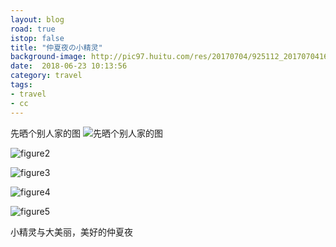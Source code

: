 ```yaml
---
layout: blog
road: true
istop: false
title: "仲夏夜の小精灵"
background-image: http://pic97.huitu.com/res/20170704/925112_20170704165251240060_1.jpg 
date:  2018-06-23 10:13:56
category: travel
tags:
- travel
- cc
---
```


先晒个别人家的图
![先晒个别人家的图](https://raw.githubusercontent.com/xigrug/xigrug.github.io/master/picture/20180625105926.jpg)

![figure2](https://raw.githubusercontent.com/xigrug/xigrug.github.io/master/picture/20180625105949.jpg)

![figure3](https://raw.githubusercontent.com/xigrug/xigrug.github.io/master/picture/20180625110012.jpg)

![figure4](https://raw.githubusercontent.com/xigrug/xigrug.github.io/master/picture/20180625110004.jpg)

![figure5](https://raw.githubusercontent.com/xigrug/xigrug.github.io/master/picture/20180625110017.jpg)

小精灵与大美丽，美好的仲夏夜

